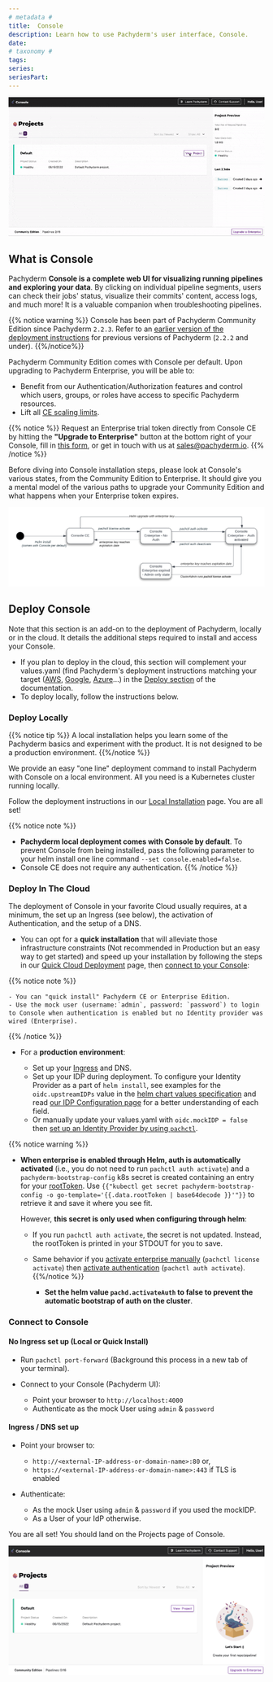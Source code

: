 ```yaml
---
# metadata # 
title:  Console 
description: Learn how to use Pachyderm's user interface, Console. 
date: 
# taxonomy #
tags: 
series:
seriesPart:
--- 
```


![Console in action](../images/console.gif)

## What is Console

Pachyderm **Console is a complete web UI for visualizing running pipelines and exploring your data**. By clicking on individual pipeline segments, users can check their jobs' status, visualize their commits' content, access logs, and much more! It is a valuable companion when troubleshooting pipelines.

{{% notice warning %}}
Console has been part of Pachyderm Community Edition since Pachyderm `2.2.3`. Refer to an [earlier version of the deployment instructions](https://docs.pachyderm.com/2.1.x/deploy-manage/deploy/console/) for previous versions of Pachyderm (`2.2.2` and under).
{{%/notice%}}

Pachyderm Community Edition comes with Console per default. Upon upgrading to Pachyderm Enterprise, you will be able to:

- Benefit from our Authentication/Authorization features and control which users, groups, or roles have access to specific Pachyderm resources.
- Lift all [CE scaling limits](../../../reference/scaling-limits/).

{{% notice %}}
Request an Enterprise trial token directly from Console CE by hitting the **"Upgrade to Enterprise"** button at the bottom right of your Console, fill in [this form](https://www.pachyderm.com/trial/), or get in touch with us at [sales@pachyderm.io](mailto:sales@pachyderm.io).
{{% /notice %}}

Before diving into Console installation steps, please look at Console's various states, from the Community Edition to Enterprise. It should give you a mental model of the various paths to upgrade your Community Edition and what happens when your Enterprise token expires.

![Console state diagram](../images/console-state-diagram.png)

## Deploy Console

Note that this section is an add-on to the deployment of Pachyderm, locally or in the cloud. 
It details the additional steps required to install and access your Console.

- If you plan to deploy in the cloud, this section will complement your values.yaml (find Pachyderm's deployment instructions matching your target ([AWS](../aws-deploy-pachyderm/), [Google](../google-cloud-platform/), [Azure](../azure/)...) in the [Deploy section](../) of the documentation.
- To deploy locally, follow the instructions below.

### Deploy Locally

{{% notice tip %}}
A local installation helps you learn some of the Pachyderm basics and experiment with the product. It is not designed to be a production environment.
{{%/notice %}}

We provide an easy "one line" deployment command to install Pachyderm with Console on a local environment. All you need is a Kubernetes cluster running locally.

Follow the deployment instructions in our [Local Installation](../../../getting-started/local-installation/#deploy-pachyderm) page.
You are all set!

{{% notice note %}}

- **Pachyderm local deployment comes with Console by default**. To prevent Console from being installed, pass the following parameter to your helm install one line command `--set console.enabled=false`.
- Console CE does not require any authentication.
{{% /notice %}}

### Deploy In The Cloud

The deployment of Console in your favorite Cloud usually requires, at a minimum, the set up an Ingress (see below), the activation of Authentication, and the setup of a DNS.

- You can opt for a **quick installation** that will alleviate those infrastructure constraints (Not recommended in Production but an easy way to get started) and speed up your installation by following the steps in our [Quick Cloud Deployment](../quickstart/) page, then [connect to your Console](#connect-to-console): 

{{% notice note %}}
 
    - You can "quick install" Pachyderm CE or Enterprise Edition.
    - Use the mock user (username:`admin`, password: `password`) to login to Console when authentication is enabled but no Identity provider was wired (Enterprise).
{{% /notice %}}

- For a **production environment**:

    - Set up your [Ingress](../ingress/#ingress) and DNS.
    - Set up your IDP during deployment.
        To configure your Identity Provider as a part of `helm install`, see examples for the `oidc.upstreamIDPs` value in the [helm chart values specification](https://github.com/pachyderm/pachyderm/blob/42462ba37f23452a5ea764543221bf8946cebf4f/etc/helm/pachyderm/values.yaml#L461) and read [our IDP Configuration page](../../../enterprise/auth/authentication/idp-dex) for a better understanding of each field. 
    - Or manually update your values.yaml with `oidc.mockIDP = false` then [set up an Identity Provider by using `pachctl`](../../../enterprise/auth/authentication/idp-dex).

{{% notice warning %}}

- **When enterprise is enabled through Helm, auth is automatically activated** (i.e., you do not need to run `pachctl auth activate`) and a `pachyderm-bootstrap-config` k8s secret is created containing an entry for your [rootToken](../../../enterprise/auth/#activate-user-access-management). Use `{{"kubectl get secret pachyderm-bootstrap-config -o go-template='{{.data.rootToken | base64decode }}'"}}` to retrieve it and save it where you see fit.

  However, **this secret is only used when configuring through helm**:

  - If you run `pachctl auth activate`, the secret is not updated. Instead, the rootToken is printed in your STDOUT for you to save.
  - Same behavior if you [activate enterprise manually](../../../enterprise/deployment/) (`pachctl license activate`) then [activate authentication](../../../enterprise/auth/) (`pachctl auth activate`).
{{%/notice %}}

    - **Set the helm value `pachd.activateAuth` to false to prevent the automatic bootstrap of auth on the cluster**.

### Connect to Console

#### No Ingress set up (Local or Quick Install)

- Run `pachctl port-forward` (Background this process in a new tab of your terminal).

- Connect to your Console (Pachyderm UI):
  - Point your browser to `http://localhost:4000` 
  - Authenticate as the mock User using `admin` & `password` 

#### Ingress / DNS set up

- Point your browser to:
  - `http://<external-IP-address-or-domain-name>:80` or,
  - `https://<external-IP-address-or-domain-name>:443` if TLS is enabled

- Authenticate:
   - As the mock User using `admin` & `password` if you used the mockIDP.
   - As a User of your IdP otherwise.


You are all set!  You should land on the Projects page of Console.

![Console Landing Page](../../getting-started/images/console_landing_page.png)

